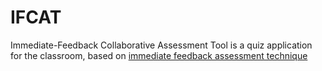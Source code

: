 # IFCAT
Immediate-Feedback Collaborative Assessment Tool is a quiz application for the classroom, based on [immediate feedback assessment technique](https://s3.amazonaws.com/academia.edu.documents/29570058/Immediate_Feedback_Assessment_Technique_Promotes_Learning_and_Cor.pdf?AWSAccessKeyId=AKIAIWOWYYGZ2Y53UL3A&Expires=1506831457&Signature=wpIks0YfKzXW6ZqutulblghxIAA%3D&response-content-disposition=inline%3B%20filename%3DImmediate_feedback_assessment_technique.pdf)
